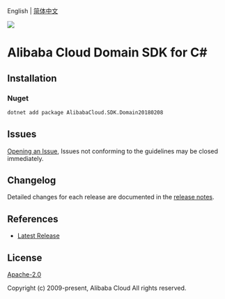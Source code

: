 English | [简体中文](README-CN.md)

![](https://aliyunsdk-pages.alicdn.com/icons/AlibabaCloud.svg)

# Alibaba Cloud Domain SDK for C#

## Installation

### Nuget

```bash
dotnet add package AlibabaCloud.SDK.Domain20180208
```

## Issues

[Opening an Issue](https://github.com/aliyun/alibabacloud-csharp-sdk/issues/new), Issues not conforming to the guidelines may be closed immediately.

## Changelog

Detailed changes for each release are documented in the [release notes](./ChangeLog.md).

## References

* [Latest Release](https://github.com/aliyun/alibabacloud-csharp-sdk/)

## License

[Apache-2.0](http://www.apache.org/licenses/LICENSE-2.0)

Copyright (c) 2009-present, Alibaba Cloud All rights reserved.
